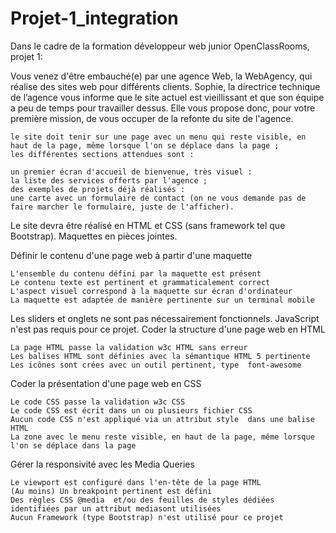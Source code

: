# Projet-1_integration

Dans le cadre de la formation développeur web junior OpenClassRooms, projet 1:

Vous venez d'être embauché(e) par une agence Web, la WebAgency, qui réalise des sites web pour différents clients. Sophie, la directrice technique de l’agence vous informe que le site actuel est vieillissant et que son équipe a peu de temps pour travailler dessus.
Elle vous propose donc, pour votre première mission, de vous occuper de la refonte du site de l'agence.

    le site doit tenir sur une page avec un menu qui reste visible, en haut de la page, même lorsque l'on se déplace dans la page ;
    les différentes sections attendues sont :

    un premier écran d'accueil de bienvenue, très visuel :
    la liste des services offerts par l'agence ;
    des exemples de projets déjà réalisés :
    une carte avec un formulaire de contact (on ne vous demande pas de faire marcher le formulaire, juste de l'afficher).

Le site devra être réalisé en HTML et CSS (sans framework tel que Bootstrap).
Maquettes en pièces jointes.

Définir le contenu d'une page web à partir d'une maquette

    L'ensemble du contenu défini par la maquette est présent
    Le contenu texte est pertinent et grammaticalement correct
    L'aspect visuel correspond à la maquette sur écran d'ordinateur
    La maquette est adaptée de manière pertinente sur un terminal mobile

Les sliders et onglets ne sont pas nécessairement fonctionnels. JavaScript n'est pas requis pour ce projet.
Coder la structure d'une page web en HTML

    La page HTML passe la validation w3c HTML sans erreur
    Les balises HTML sont définies avec la sémantique HTML 5 pertinente
    Les icônes sont crées avec un outil pertinent, type  font-awesome

Coder la présentation d'une page web en CSS

    Le code CSS passe la validation w3c CSS
    Le code CSS est écrit dans un ou plusieurs fichier CSS
    Aucun code CSS n'est appliqué via un attribut style  dans une balise HTML
    La zone avec le menu reste visible, en haut de la page, même lorsque l'on se déplace dans la page

 Gérer la responsivité avec les Media Queries 

    Le viewport est configuré dans l'en-tête de la page HTML
    (Au moins) Un breakpoint pertinent est défini
    Des règles CSS @media  et/ou des feuilles de styles dédiées identifiées par un attribut mediasont utilisées
    Aucun Framework (type Bootstrap) n'est utilisé pour ce projet


